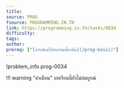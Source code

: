 ```yaml
---
title: 
source: PROG
fsource: PROGRAMMING.IN.TH
link: https://programming.in.th/tasks/0034
difficulty: 
tags: 
author: 
prereq: ["[การเขียนโปรแกรมเบื้องต้น](/prog-basic)"]
---
```


!problem_info prog-0034

!!! warning "คำเตือน"
    บทเรียนนี้ยังไม่สมบูรณ์